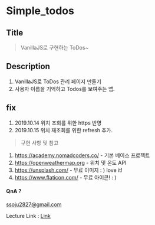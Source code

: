 # Simple_todos

## Title
> VanillaJS로 구현하는 ToDos~

## Description
1. VanillaJS로 ToDos 관리 페이지 만들기
2. 사용자 이름을 기억하고 Todos를 보여주는 앱.

## fix
1. 2019.10.14 위치 조회를 위한 https 반영
2. 2019.10.15 위치 재조회를 위한 refresh 추가.

> 구현 사항 및 참고
1. https://academy.nomadcoders.co/ - 기본 베이스 프로젝트 
2. https://openweathermap.org - 위치 및 온도 API
3. https://unsplash.com/ - 무료 이미지 : ) love it!
4. https://www.flaticon.com/ - 무료 아이콘! : )


#### QnA ? 
<ssoju2827@gmail.com>

Lecture Link : [Link](https://academy.nomadcoders.co)